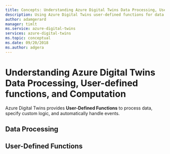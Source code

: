 ```yaml
---
title: Concepts: Understanding Azure Digital Twins Data Processing, User-defined functions, and Computation | Microsoft Docs
description: Using Azure Digital Twins user-defined functions for data processing and computation
author: adamgerard
manager: timlt
ms.service: azure-digital-twins
services: azure-digital-twins
ms.topic: conceptual
ms.date: 09/20/2018
ms.author: adgera
---
```


# Understanding Azure Digital Twins Data Processing, User-defined functions, and Computation

Azure Digital Twins provides **User-Defined Functions** to process data, specify custom logic, and automatically handle events.

## Data Processing






## User-Defined Functions


